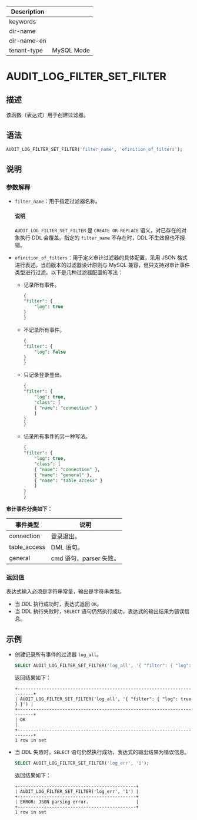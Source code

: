 | Description   |                 |
|---------------|-----------------|
| keywords      |                 |
| dir-name      |                 |
| dir-name-en   |                 |
| tenant-type   | MySQL Mode      |

# AUDIT_LOG_FILTER_SET_FILTER

## 描述

该函数（表达式）用于创建过滤器。

## 语法

```sql
AUDIT_LOG_FILTER_SET_FILTER('filter_name', 'efinition_of_filters');
```

## 说明

### 参数解释

* `filter_name`：用于指定过滤器名称。

    <main id="notice" type='explain'>
      <h4>说明</h4>
      <p><code>AUDIT_LOG_FILTER_SET_FILTER</code> 是 <code>CREATE OR REPLACE</code> 语义，对已存在的对象执行 DDL 会覆盖。指定的 <code>filter_name</code> 不存在时，DDL 不生效但也不报错。</p>
    </main>

* `efinition_of_filters`：用于定义审计过滤器的具体配置，采用 JSON 格式进行表述。当前版本的过滤器设计原则与 MySQL 兼容，但只支持对审计事件类型进行过滤。以下是几种过滤器配置的写法：

  * 记录所有事件。

      ```sql
      {
      "filter": {
          "log": true
      }
      }
      ```

  * 不记录所有事件。

      ```sql
      {
      "filter": {
          "log": false
      }
      }
      ```

  * 只记录登录登出。

      ```sql
      {
      "filter": {
          "log": true,
          "class": [
          { "name": "connection" }
          ]
      }
      }
      ```

  * 记录所有事件的另一种写法。

      ```sql
      {
      "filter": {
          "log": true,
          "class": [
          { "name": "connection" },
          { "name": "general" },
          { "name": "table_access" }
          ]
      }
      }
      ```

**审计事件分类如下：**

|    事件类型   | 说明 |
|--------------|------|
| connection   | 登录退出。|
| table_access | DML 语句。|
| general      | cmd 语句，parser 失败。|

### 返回值

表达式输入必须是字符串常量，输出是字符串类型。

* 当 DDL 执行成功时，表达式返回 `OK`。
* 当 DDL 执行失败时，`SELECT` 语句仍然执行成功，表达式的输出结果为错误信息。

## 示例

* 创建记录所有事件的过滤器 `log_all`。

    ```sql
    SELECT AUDIT_LOG_FILTER_SET_FILTER('log_all', '{ "filter": { "log": true } }');
    ```

    返回结果如下：

    ```shell
    +-------------------------------------------------------------------------+
    | AUDIT_LOG_FILTER_SET_FILTER('log_all', '{ "filter": { "log": true } }') |
    +-------------------------------------------------------------------------+
    | OK                                                                      |
    +-------------------------------------------------------------------------+
    1 row in set
    ```

* 当 DDL 失败时，`SELECT` 语句仍然执行成功，表达式的输出结果为错误信息。

    ```sql
    SELECT AUDIT_LOG_FILTER_SET_FILTER('log_err', '1');
    ```

    返回结果如下：

    ```shell
    +---------------------------------------------+
    | AUDIT_LOG_FILTER_SET_FILTER('log_err', '1') |
    +---------------------------------------------+
    | ERROR: JSON parsing error.                  |
    +---------------------------------------------+
    1 row in set
    ```
